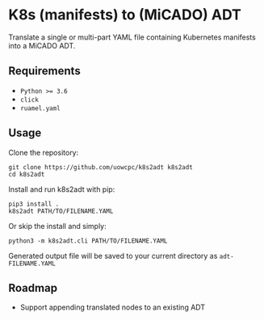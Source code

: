 # K8s (manifests) to (MiCADO) ADT

Translate a single or multi-part YAML file containing
Kubernetes manifests into a MiCADO ADT.

## Requirements

- `Python >= 3.6`
- `click`
- `ruamel.yaml`

## Usage

Clone the repository:

    git clone https://github.com/uowcpc/k8s2adt k8s2adt
    cd k8s2adt

Install and run k8s2adt with pip:

    pip3 install .
    k8s2adt PATH/TO/FILENAME.YAML

Or skip the install and simply:

    python3 -m k8s2adt.cli PATH/TO/FILENAME.YAML

Generated output file will be saved to your current directory as `adt-FILENAME.YAML` 

## Roadmap

- Support appending translated nodes to an existing ADT